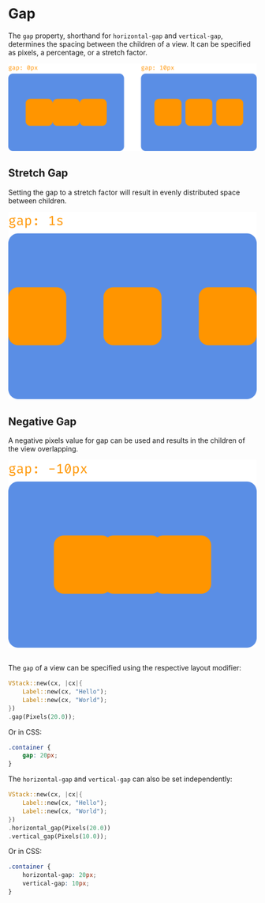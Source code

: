 # Gap

The `gap` property, shorthand for `horizontal-gap` and `vertical-gap`, determines the spacing between the children of a view. It can be specified as pixels, a percentage, or a stretch factor.  

![gap](../layout/images/gap.svg)

## Stretch Gap

Setting the gap to a stretch factor will result in evenly distributed space between children.

![stretch_gap](../layout/images/stretch_gap.svg)

## Negative Gap

A negative pixels value for gap can be used and results in the children of the view overlapping.

![negative_gap](../layout/images/negative_gap.svg)

## 

The `gap` of a view can be specified using the respective layout modifier:

```rust
VStack::new(cx, |cx|{
    Label::new(cx, "Hello");
    Label::new(cx, "World");
})
.gap(Pixels(20.0));
```

Or in CSS:

```css
.container {
    gap: 20px;
}
```

The `horizontal-gap` and `vertical-gap` can also be set independently:

```rust
VStack::new(cx, |cx|{
    Label::new(cx, "Hello");
    Label::new(cx, "World");
})
.horizontal_gap(Pixels(20.0))
.vertical_gap(Pixels(10.0));
```

Or in CSS:

```css
.container {
    horizontal-gap: 20px;
    vertical-gap: 10px;
}
```

